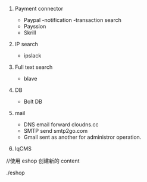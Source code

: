 1. Payment connector

   - Paypal
     -notification
     -transaction search
   - Payssion
   - Skrill

2. IP search

   - ipslack

3. Full text search

   - blave

4. DB

   - Bolt DB

5. mail

   - DNS email forward cloudns.cc

   * SMTP send smtp2go.com
   * Gmail sent as another for administror operation.

6. lqCMS

//使用 eshop 创建新的 content

./eshop 